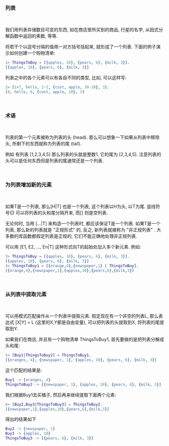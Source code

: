 
### 列表

<br/>

我们用列表存储数目可变的东西, 如在商店里所买到的商品, 行星的名字, 从因式分解函数中返回的素数, 等等.

将若干个以逗号分隔的值用一对方括号括起来, 就形成了一个列表. 下面的例子演示如何创建一个购物清单:

```erl
1> ThingsToBuy = [{apples, 10}, {pears, 6}, {milk, 3}].
[{apples, 10}, {pears, 6}, {milk, 3}]
```

列表之中的各个元素可以有各自不同的类型, 比如, 可以这样写:

```erl
2> [1+7, hello, 2-2, {cost, apple, 30-20}, 3].
[8, hello, 0, {cost, apple, 10}, 3]
```

<br/>

### 术语

<br/>

列表的第一个元素被称为列表的头 (head). 那么可以想象一下如果从列表中移除头, 所剩下的东西就称为列表的尾 (tail).

例如 有列表 [1,2,3,4,5] 那么列表的头就是整数1, 它的尾为 [2,3,4,5]. 注意列表的头可以是任何东西但是列表的尾通常还是一个列表.

<br/>

### 为列表增加新的元素

<br/>

如果T是一个列表, 那么[H|T] 也是一个列表, 这个列表以H为头, 以T为尾. 竖线符号(|) 可以将列表的头和尾分隔开来, 而[] 则是空列表.

无论何时, 当用 [...|T] 来构造一个列表时, 都应该保证T是一个列表. 如果T是一个列表, 那么新的列表就是 "正规形式" 的, 反之, 新列表就被称为 "非正规列表" . 大多数的库函数都假定列表是正规的, 它们不能正确地处理非正规列表.

可以用 [E1, E2, ..., En|T] 这种形式向T的起始处加入多个新元素. 例如:

```erl
3> ThingsToBuy = [{apples, 10}, {pears, 6}, {milk, 3}].
[{apples, 10}, {pears, 6}, {milk, 3}]
4> ThingsToBuy1 = [{orange,4},{newspaper,1} | ThingsToBuy].
[{orange,4},{newspaper,1},{apples,10},{pears,6},{milk,3}]
```

<br/>

### 从列表中提取元素

<br/>

可以用模式匹配操作从一个列表中提取元素. 假定现在有一个非空的列表L, 那么表达式 [X|Y] = L (这里的X,Y都是自由变量), 可以把列表的头提取到X, 将列表的尾提取到Y.

如果我们在商店, 并且有一个购物清单 ThingsToBuy1, 首先要做的是把列表分解成头和尾:

```erl
5> [Buy1|ThingsToBuy2] = ThingsToBuy1.
[{oranges, 4}, {newspaper, 1}, {apples, 10}, {pears, 6}, {milk, 3}]
```

这个匹配的结果是:

```erl
Buy1 -> {oranges, 4}
ThingsToBuy2 -> [{newspaper, 1}, {apples, 10}, {pears, 6}, {milk, 3}]
```

我们根据Buy1去买橘子, 然后再来继续提取下面两个元素:

```erl
6> [Buy2,Buy3|ThingsToBuy3] = ThingsToBuy2.
[{newspaper,1},{apples,10},{pears,6},{milk,3}]
```

得出的结果如下

```erl
Buy2 -> {newspaper, 1}
Buy3 -> {apples, 10}
ThingsToBuy3 -> [{pears, 6}, {milk, 3}]
```

